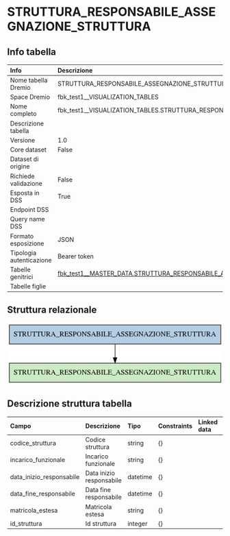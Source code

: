 # STRUTTURA_RESPONSABILE_ASSEGNAZIONE_STRUTTURA

## Info tabella

| Info                     | Descrizione                                                                                                                                               |
|:-------------------------|:----------------------------------------------------------------------------------------------------------------------------------------------------------|
| Nome tabella Dremio      | STRUTTURA_RESPONSABILE_ASSEGNAZIONE_STRUTTURA                                                                                                             |
| Space Dremio             | fbk_test1__VISUALIZATION_TABLES                                                                                                                           |
| Nome completo            | fbk_test1__VISUALIZATION_TABLES.STRUTTURA_RESPONSABILE_ASSEGNAZIONE_STRUTTURA                                                                             |
| Descrizione tabella      |                                                                                                                                                           |
| Versione                 | 1.0                                                                                                                                                       |
| Core dataset             | False                                                                                                                                                     |
| Dataset di origine       |                                                                                                                                                           |
| Richiede validazione     | False                                                                                                                                                     |
| Esposta in DSS           | True                                                                                                                                                      |
| Endpoint DSS             |                                                                                                                                                           |
| Query name DSS           |                                                                                                                                                           |
| Formato esposizione      | JSON                                                                                                                                                      |
| Tipologia autenticazione | Bearer token                                                                                                                                              |
| Tabelle genitrici        | [fbk_test1__MASTER_DATA.STRUTTURA_RESPONSABILE_ASSEGNAZIONE_STRUTTURA](/fbk_test1__MASTER_DATA/STRUTTURA_RESPONSABILE_ASSEGNAZIONE_STRUTTURA/markdown.md) |
| Tabelle figlie           |                                                                                                                                                           |

## Struttura relazionale

![STRUTTURA_RESPONSABILE_ASSEGNAZIONE_STRUTTURA](./graph_png.png)

## Descrizione struttura tabella

| Campo                    | Descrizione              | Tipo     | Constraints   | Linked data   | errors   |
|:-------------------------|:-------------------------|:---------|:--------------|:--------------|:---------|
| codice_struttura         | Codice struttura         | string   | {}            |               | {}       |
| incarico_funzionale      | Incarico funzionale      | string   | {}            |               | {}       |
| data_inizio_responsabile | Data inizio responsabile | datetime | {}            |               | {}       |
| data_fine_responsabile   | Data fine responsabile   | datetime | {}            |               | {}       |
| matricola_estesa         | Matricola estesa         | string   | {}            |               | {}       |
| id_struttura             | Id struttura             | integer  | {}            |               | {}       |
